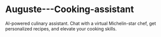 # Auguste---Cooking-assistant
AI-powered culinary assistant. Chat with a virtual Michelin-star chef, get personalized recipes, and elevate your cooking skills.
